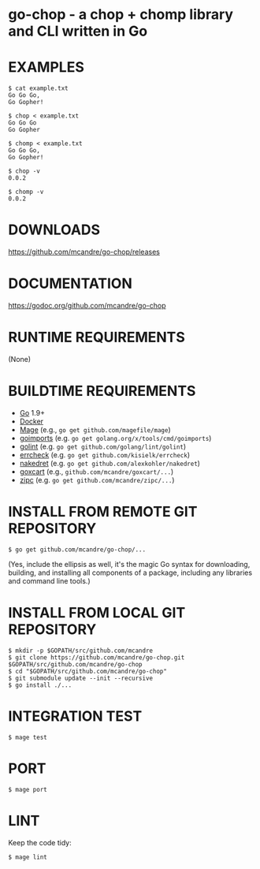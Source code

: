 # go-chop - a chop + chomp library and CLI written in Go

# EXAMPLES

```
$ cat example.txt
Go Go Go,
Go Gopher!

$ chop < example.txt
Go Go Go
Go Gopher

$ chomp < example.txt
Go Go Go,
Go Gopher!

$ chop -v
0.0.2

$ chomp -v
0.0.2
```



# DOWNLOADS

https://github.com/mcandre/go-chop/releases

# DOCUMENTATION

https://godoc.org/github.com/mcandre/go-chop

# RUNTIME REQUIREMENTS

(None)

# BUILDTIME REQUIREMENTS

* [Go](https://golang.org/) 1.9+
* [Docker](https://www.docker.com/)
* [Mage](https://magefile.org/) (e.g., `go get github.com/magefile/mage`)
* [goimports](https://godoc.org/golang.org/x/tools/cmd/goimports) (e.g. `go get golang.org/x/tools/cmd/goimports`)
* [golint](https://github.com/golang/lint) (e.g. `go get github.com/golang/lint/golint`)
* [errcheck](https://github.com/kisielk/errcheck) (e.g. `go get github.com/kisielk/errcheck`)
* [nakedret](https://github.com/alexkohler/nakedret) (e.g. `go get github.com/alexkohler/nakedret`)
* [goxcart](https://github.com/mcandre/goxcart) (e.g., `github.com/mcandre/goxcart/...`)
* [zipc](https://github.com/mcandre/zipc) (e.g. `go get github.com/mcandre/zipc/...`)

# INSTALL FROM REMOTE GIT REPOSITORY

```
$ go get github.com/mcandre/go-chop/...
```

(Yes, include the ellipsis as well, it's the magic Go syntax for downloading, building, and installing all components of a package, including any libraries and command line tools.)

# INSTALL FROM LOCAL GIT REPOSITORY

```
$ mkdir -p $GOPATH/src/github.com/mcandre
$ git clone https://github.com/mcandre/go-chop.git $GOPATH/src/github.com/mcandre/go-chop
$ cd "$GOPATH/src/github.com/mcandre/go-chop"
$ git submodule update --init --recursive
$ go install ./...
```

# INTEGRATION TEST

```
$ mage test
```

# PORT

```
$ mage port
```

# LINT

Keep the code tidy:

```
$ mage lint
```
